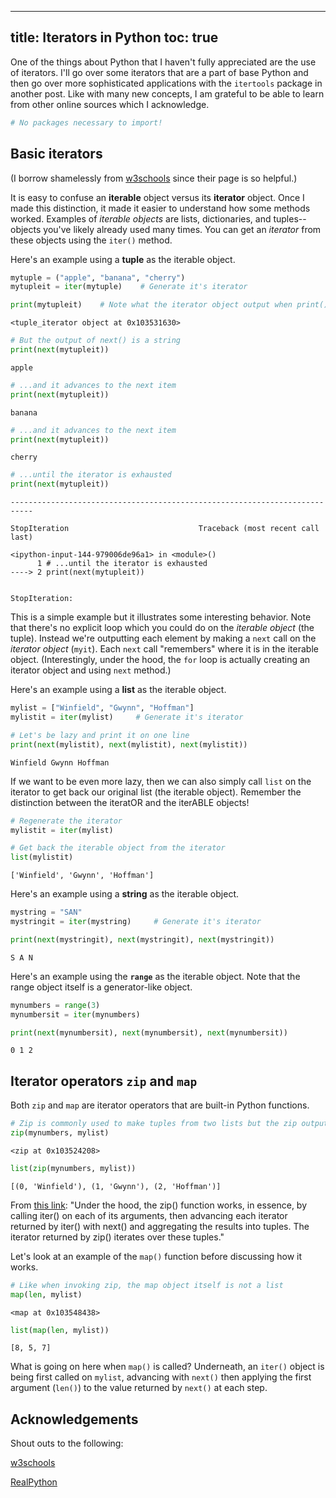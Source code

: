 
---
title: Iterators in Python
toc: true
---


One of the things about Python that I haven't fully appreciated are the use of iterators. I'll go over some iterators that are a part of base Python and then go over more sophisticated applications with the `itertools` package in another post. Like with many new concepts, I am grateful to be able to learn from other online sources which I acknowledge.



```python
# No packages necessary to import!
```

## Basic iterators

(I borrow shamelessly from [w3schools](https://www.w3schools.com/python/python_iterators.asp) since their page is so helpful.)

It is easy to confuse an **iterable** object versus its **iterator** object. Once I made this distinction, it made it easier to understand how some methods worked. Examples of *iterable objects* are lists, dictionaries, and tuples--objects you've likely already used many times. You can get an *iterator* from these objects using the `iter()` method.

Here's an example using a **tuple** as the iterable object.


```python
mytuple = ("apple", "banana", "cherry")
mytupleit = iter(mytuple)    # Generate it's iterator
```


```python
print(mytupleit)    # Note what the iterator object output when print() is called on it
```

    <tuple_iterator object at 0x103531630>



```python
# But the output of next() is a string
print(next(mytupleit))
```

    apple



```python
# ...and it advances to the next item
print(next(mytupleit))
```

    banana



```python
# ...and it advances to the next item
print(next(mytupleit))
```

    cherry



```python
# ...until the iterator is exhausted
print(next(mytupleit))
```


    ---------------------------------------------------------------------------

    StopIteration                             Traceback (most recent call last)

    <ipython-input-144-979006de96a1> in <module>()
          1 # ...until the iterator is exhausted
    ----> 2 print(next(mytupleit))
    

    StopIteration: 


This is a simple example but it illustrates some interesting behavior. Note that there's no explicit loop which you could do on the *iterable object* (the tuple). Instead we're outputting each element by making a `next` call on the *iterator object* (`myit`). Each `next` call "remembers" where it is in the iterable object. (Interestingly, under the hood, the `for` loop is actually creating an iterator object and using `next` method.)

Here's an example using a **list** as the iterable object.


```python
mylist = ["Winfield", "Gwynn", "Hoffman"]
mylistit = iter(mylist)     # Generate it's iterator
```


```python
# Let's be lazy and print it on one line
print(next(mylistit), next(mylistit), next(mylistit))
```

    Winfield Gwynn Hoffman


If we want to be even more lazy, then we can also simply call `list` on the iterator to get back our original list (the iterable object). Remember the distinction between the iteratOR and the iterABLE objects!


```python
# Regenerate the iterator
mylistit = iter(mylist)
```


```python
# Get back the iterable object from the iterator
list(mylistit)
```




    ['Winfield', 'Gwynn', 'Hoffman']



Here's an example using a **string** as the iterable object.


```python
mystring = "SAN"
mystringit = iter(mystring)     # Generate it's iterator
```


```python
print(next(mystringit), next(mystringit), next(mystringit))
```

    S A N


Here's an example using the **`range`** as the iterable object. Note that the range object itself is a generator-like object.


```python
mynumbers = range(3)
mynumbersit = iter(mynumbers)
```


```python
print(next(mynumbersit), next(mynumbersit), next(mynumbersit))
```

    0 1 2


## Iterator operators `zip` and `map`

Both `zip` and `map` are iterator operators that are built-in Python functions.


```python
# Zip is commonly used to make tuples from two lists but the zip output itself is not a list
zip(mynumbers, mylist)
```




    <zip at 0x103524208>




```python
list(zip(mynumbers, mylist))
```




    [(0, 'Winfield'), (1, 'Gwynn'), (2, 'Hoffman')]



From [this link](https://realpython.com/python-itertools/#what-is-itertools-and-why-should-you-use-it):
"Under the hood, the zip() function works, in essence, by calling iter() on each of its arguments, then advancing each iterator returned by iter() with next() and aggregating the results into tuples. The iterator returned by zip() iterates over these tuples."

Let's look at an example of the `map()` function before discussing how it works.


```python
# Like when invoking zip, the map object itself is not a list
map(len, mylist)
```




    <map at 0x103548438>




```python
list(map(len, mylist))
```




    [8, 5, 7]



What is going on here when `map()` is called? Underneath, an `iter()` object is being first called on `mylist`, advancing with `next()` then applying the first argument (`len()`) to the value returned by `next()` at each step.

## Acknowledgements

Shout outs to the following:

[w3schools](https://www.w3schools.com/python/python_iterators.asp)

[RealPython](https://realpython.com/python-itertools/#what-is-itertools-and-why-should-you-use-it)

